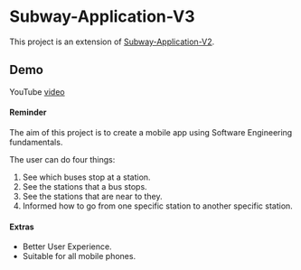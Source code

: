 # Subway-Application-V3

This project is an extension of [Subway-Application-V2](https://github.com/ManosMorf97/Subways-Application-V2).

## Demo

YouTube [video](https://www.youtube.com/watch?v=WykQxeZfV9I)

#### Reminder 
The aim of this project is to create a mobile app using Software Engineering fundamentals.

The user can do four things:
1) See which buses stop at a station.
2) See the stations that a bus stops.
3) See the stations that are near to they.
4) Informed how to go from one specific station to another specific station.

#### Extras
* Better User Experience.
* Suitable for all mobile phones.
